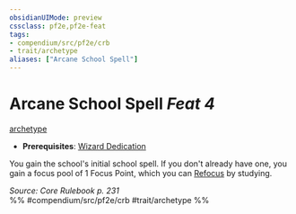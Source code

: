 ```yaml
---
obsidianUIMode: preview
cssclass: pf2e,pf2e-feat
tags:
- compendium/src/pf2e/crb
- trait/archetype
aliases: ["Arcane School Spell"]
---
```

# Arcane School Spell  *Feat 4*  
[archetype](../../rules/traits/archetype.md)  

- **Prerequisites**: [Wizard Dedication](wizard-dedication.md)

You gain the school's initial school spell. If you don't already have one, you gain a focus pool of 1 Focus Point, which you can [Refocus](../../rules/actions/refocus.md) by studying.

*Source: Core Rulebook p. 231*  
%% #compendium/src/pf2e/crb #trait/archetype %%
